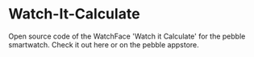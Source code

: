 # Watch-It-Calculate
Open source code of the WatchFace 'Watch it Calculate' for the pebble smartwatch. Check it out here or on the pebble appstore.

